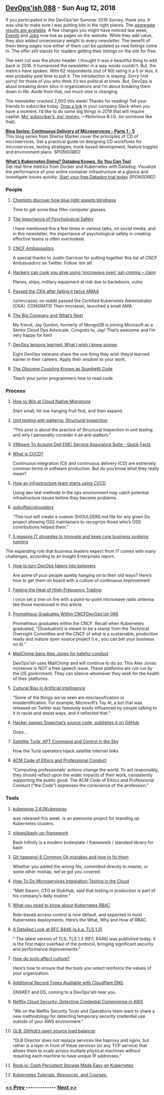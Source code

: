 ## [DevOps'ish 088](https://devopsish.com/088) - Sun Aug 12, 2018

If you participated in the DevOps’ish Summer 2018 Survey, thank you. It was vital to make sure I was putting bits in the right places. The <a href="https://docs.google.com/forms/d/1XRAHLduV_ssmPPP_CB_Pbw33LMeaurOfOTEsFDoppkQ/viewanalytics">aggregate results are available</a>. A few changes you might have noticed last week; <a href="../events/">Events</a> and <a href="../jobs/">Jobs</a> now live as pages on the website. While they add value, they also added unnecessary weight to every newsletter. The benefit of them being pages now either of them can be updated as new listings come in. The offer still stands for readers getting their listings on the site for free.

The next cut was the photo header. I thought it was a beautiful thing to add back in 2016. It humanized the newsletter in a way words couldn’t. But, the metrics have spoken. With 62 respondents (out of 90) rating it a 5 or less, it was probably past time to pull it. The introduction is staying. Sorry (not sorry) for those of you who think it’s too political at times. But, DevOps is about breaking down silos in organizations and I’m about breaking them down in life. Aside from that, not much else is changing.

The newsletter cracked 2,000 this week! Thanks for reading! Tell your friends to subscribe today. <a href="../subscribe/">Drop a link</a> in your company Slack when you have a moment. I’d like to do some big things in 2019 that will require capital. <a href="../sponsor/">Mo’ subscriber’s, mo’ money.</a> —Notorious B.I.G. (or someone like that).

<a href="https://www.gocd.org/tags/cd-for-microservices.html"><strong>Blog Series: Continuous Delivery of Microservices - Parts 1 - 5</strong></a><br/>This blog series from Sheroy Marker cover the principles of CD of microservices. Get a practical guide on designing CD workflows for microservices, testing strategies, trunk based development, feature toggles and environment plans. <em>SPONSORED</em>

<a href="https://www.datadoghq.com/monitor-kubernetes/?utm_source=Advertisement&amp;utm_medium=Advertisement&amp;utm_campaign=Devopsish-NewsletterKubernetes"><strong>What’s Kubernetes Doing? Datadog Knows, So You Can Too!</strong></a><br/>Get real-time metrics from Docker and Kubernetes with Datadog. Visualize the performance of your entire container infrastructure at a glance and investigate issues quickly. <a href="https://www.datadoghq.com/monitor-kubernetes/?utm_source=Advertisement&amp;utm_medium=Advertisement&amp;utm_campaign=Devopsish-NewsletterKubernetes">Start your free Datadog trial today</a> <em>SPONSORED</em>

### People

1. [Chemists discover how blue light speeds blindness](https://phys.org/news/2018-08-chemists-blue.html)

     Time to get some blue filter computer glasses.
1. [The Importance of Psychological Safety](https://chrisshort.net/the-importance-of-psychological-safety/)

     I have mentioned this a few times in various talks, on social media, and in this newsletter; the importance of psychological safety in creating effective teams is often overlooked.
1. [CNCF Ambassadors](https://twitter.com/rothgar/lists/cncf-ambassadors/members)

     A special thanks to Justin Garrison for putting together this list of CNCF Ambassadors on Twitter. Follow ‘em all!
1. [Hackers can cook you alive using ‘microwave oven’ sat-comms – claim](https://www.theregister.co.uk/2018/08/10/satellite_communications_microwave_oven_hacking/)

     Planes, ships, military equipment at risk due to backdoors, vulns
1. [Passed the CKA after failing it twice AMAA](https://www.reddit.com/r/kubernetes/comments/95k033/passed_the_cka_after_failing_it_twice_amaa/)

     /u/mrcrassic on reddit passed the Certified Kubernetes Administrator (CKA). CONGRATS! Then mrcrassic, launched a small AMA.
1. [The Big Company and What’s Next](https://medium.com/@jaydestro/the-big-company-and-whats-next-459cd6bcea8d)

     My friend, Jay Gordon, formerly of MongoDB is joining Microsoft as a Senior Cloud Ops Advocate. Congrats to, Jay! That’s awesome and I’m very happy for him!
1. [DevOps lessons learned: What I wish I knew sooner](https://enterprisersproject.com/article/2018/8/devops-lessons-learned-what-i-wish-i-knew-sooner?page=1)

     Eight DevOps veterans share the one thing they wish they’d learned earlier in their careers. Apply their wisdom to your work.
1. [The Obscene Coupling Known as Spaghetti Code](https://queue.acm.org/detail.cfm?ref=rss&id=3265943)

     Teach your junior programmers how to read code
### Process

1. [How to Win at Cloud Native Migrations](https://blog.tidalmigrations.com/how-to-win-at-cloud-native-migrations-ab68abff4671)

     Start small, hit low hanging fruit first, and then expand.
1. [Unit testing anti-patterns: Structural Inspection](https://enterprisecraftsmanship.com/2016/07/21/unit-testing-anti-patterns-structural-inspection/)

     “This post is about the practice of Structural Inspection in unit testing and why I personally consider it an anti-pattern.”
1. [VMware To Acquire Dell EMC Service Assurance Suite - Quick Facts](https://www.nasdaq.com/article/vmware-to-acquire-dell-emc-service-assurance-suite--quick-facts-20180809-01292)

    
1. [What is CI/CD?](https://opensource.com/article/18/8/what-cicd)

     Continuous integration (CI) and continuous delivery (CD) are extremely common terms in software production. But do you know what they really mean?
1. [How an infrastructure team starts using CI/CD](https://opensource.com/article/18/7/infrastructure-team-starts-using-ci-cd)

     Using dev test methods in the ops environment may catch potential infrastructure issues before they become problems.
1. [gobuffalo/shoulders](https://github.com/gobuffalo/shoulders)

     “This tool will create a custom SHOULDERS.md file for any given Go project allowing OSS maintainers to recognize those who’s OSS contributions helped them.”
1. [5 reasons IT struggles to innovate and keep core business systems running](https://www.techrepublic.com/article/5-reasons-it-struggles-to-innovate-and-keep-core-business-systems-running/)

    
The expanding role that business leaders expect from IT comes with many challenges, according to an Insight Enterprises report.
1. [How to turn DevOps fakers into believers](https://enterprisersproject.com/article/2018/8/how-turn-devops-fakers-believers)

     Are some of your people quietly hanging on to their old ways? Here’s how to get them on board with a culture of continuous improvement
1. [Feeling the Heat of High-Frequency Trading](https://hackaday.com/2018/08/06/feeling-the-heat-of-high-frequency-trading/)

     I once set a tree on fire with a point-to-point microwave radio antenna like those mentioned in this article.
1. [Prometheus Graduates Within CNCFDevOps’ish 066](https://prometheus.io/blog/2018/08/09/prometheus-graduates-within-cncf/)

     Prometheus graduates within the CNCF. Recall  when Kubernetes graduated, “[Graduation] is meant to be a stamp from the Technical Oversight Committee and the CNCF of what is a sustainable, production ready and mature open source project (i.e., you can bet your business on it).”
1. [MailChimp bans Alex Jones for hateful conduct](https://techcrunch.com/2018/08/07/mailchimp-bans-alex-jones-for-hateful-conduct/)

     DevOps’ish uses MailChimp and will continue to do so. This Alex Jones nonsense is NOT a free speech issue. These platforms are not run by the US government. They can silence whomever they wish for the health of their platforms.
1. [Cultural Bias in Artificial Intelligence](https://thenewstack.io/cultural-bias-in-artificial-intelligence/)

     “Some of the things we’ve seen are misclassification or misidentification. For example, Microsoft’s Tay AI, a bot that was released on Twitter was famously easily influenced by people talking to it in racist and sexist ways, and it reflected that.”
1. [Hacker swipes Snapchat’s source code, publishes it on GitHub](https://thenextweb.com/security/2018/08/07/hacker-swipes-snapchats-source-code-publishes-it-on-github/)

     Oops…
1. [Satellite Turla: APT Command and Control in the Sky](https://securelist.com/satellite-turla-apt-command-and-control-in-the-sky/72081/)

     How the Turla operators hijack satellite Internet links
1. [ACM Code of Ethics and Professional Conduct](https://www.acm.org/code-of-ethics)

     “Computing professionals’ actions change the world. To act responsibly, they should reflect upon the wider impacts of their work, consistently supporting the public good. The ACM Code of Ethics and Professional Conduct (“the Code”) expresses the conscience of the profession.”
### Tools

1. [kubespray 2.6.0Kubespray](https://github.com/kubernetes-incubator/kubespray/releases/tag/v2.6.0)

    was released this week.  is an awesome project for standing up Kubernetes clusters.
1. [niieani/bash-oo-framework](https://github.com/niieani/bash-oo-framework)

     Bash Infinity is a modern boilerplate / framework / standard library for bash
1. [Git happens! 6 Common Git mistakes and how to fix them](https://about.gitlab.com/2018/08/08/git-happens/)

     Whether you added the wrong file, committed directly to master, or some other mishap, we’ve got you covered.
1. [How To Do Microservices Integration Testing in the Cloud](https://thenewstack.io/how-to-do-microservices-integration-testing-in-the-cloud/)

     “Matt Swann, CTO at StubHub, said that testing in production is part of his company’s daily routine.”
1. [What you need to know about Kubernetes RBAC](https://about.gitlab.com/2018/08/07/understanding-kubernestes-rbac/)

     Role-based access control is now default, and expected in most Kubernetes deployments. Here’s the What, Why and How of RBAC.
1. [A Detailed Look at RFC 8446 (a.k.a. TLS 1.3)](https://blog.cloudflare.com/rfc-8446-aka-tls-1-3/)

     “ The latest version of TLS, TLS 1.3 (RFC 8446) was published today. It is the first major overhaul of the protocol, bringing significant security and performance improvements.”
1. [How do tools affect culture?](https://opensource.com/article/18/8/how-tools-affect-culture)

     Here’s how to ensure that the tools you select reinforce the values of your organization.
1. [Additional Record Types Available with Cloudflare DNS](https://blog.cloudflare.com/additional-record-types-available-with-cloudflare-dns/)

     DNSKEY and DS, coming to a DevOps’ish near you.
1. [Netflix Cloud Security: Detecting Credential Compromise in AWS](https://medium.com/netflix-techblog/netflix-cloud-security-detecting-credential-compromise-in-aws-9493d6fd373a)

     “We on the Netflix Security Tools and Operations team want to share a new methodology for detecting temporary security credential use outside of your AWS environment.”
1. [GLB: GitHub’s open source load balancer](https://githubengineering.com/glb-director-open-source-load-balancer/)

     “GLB Director does not replace services like haproxy and nginx, but rather is a layer in front of these services (or any TCP service) that allows them to scale across multiple physical machines without requiring each machine to have unique IP addresses.”
1. [Rook.io: Ceph Persistent Storage Made Easy on Kubernetes](https://www.linkedin.com/pulse/rookio-ceph-persistent-storage-made-easy-kubernetes-gokul-chandra/)

    
1. [Kubernetes Tutorials, Resources, and Courses.](https://medium.com/@pavanbelagatti/kubernetes-tutorials-resources-and-courses-d75c0ce56401)

    

### [ << Prev ](devopsweekly-087.md) ------------- [ Next >> ](devopsweekly-089.md)